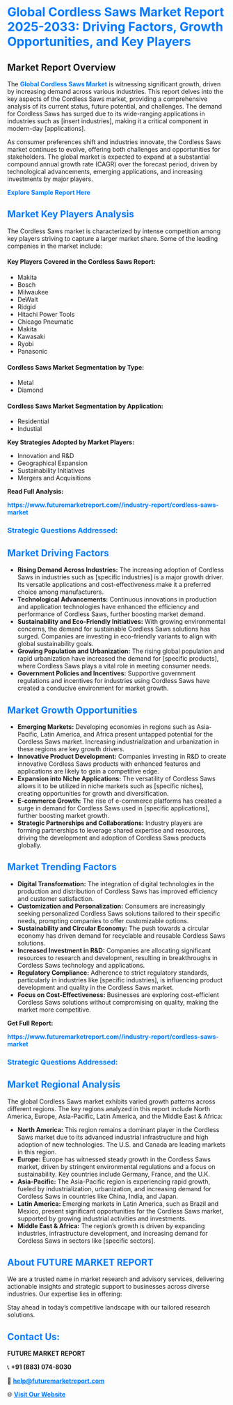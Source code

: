 <h1 style="color: #007BFF;">Global Cordless Saws Market Report 2025-2033: Driving Factors, Growth Opportunities, and Key Players</h1>

<section id="overview">
<h2>Market Report Overview</h2>
<p>The <a href="https://www.futuremarketreport.com//industry-report/cordless-saws-market" style="color: #007BFF; text-decoration: none;"><strong>Global Cordless Saws Market</strong></a> is witnessing significant growth, driven by increasing demand across various industries. This report delves into the key aspects of the Cordless Saws market, providing a comprehensive analysis of its current status, future potential, and challenges. The demand for Cordless Saws has surged due to its wide-ranging applications in industries such as [insert industries], making it a critical component in modern-day [applications].</p>
<p>As consumer preferences shift and industries innovate, the Cordless Saws market continues to evolve, offering both challenges and opportunities for stakeholders. The global market is expected to expand at a substantial compound annual growth rate (CAGR) over the forecast period, driven by technological advancements, emerging applications, and increasing investments by major players.</p>
</section>

<section id="overview">
<p><a href="https://www.futuremarketreport.com//request-sample/reportId=87506" style="color: #007BFF; text-decoration: none;"><strong>Explore Sample Report Here</strong></a></p>
</section>

<section id="key-players">
<h2 style="color: #007BFF;">Market Key Players Analysis</h2>
<p>The Cordless Saws market is characterized by intense competition among key players striving to capture a larger market share. Some of the leading companies in the market include:</p>
<h4>Key Players Covered in the Cordless Saws Report:</h4>
<ul><li>Makita</li><li>Bosch</li><li>Milwaukee</li><li>DeWalt</li><li>Ridgid</li><li>Hitachi Power Tools</li><li>Chicago Pneumatic</li><li>Makita</li><li>Kawasaki</li><li>Ryobi</li><li>Panasonic</li></ul>
<h4>Cordless Saws Market Segmentation by Type:</h4>
<ul><li>Metal</li><li>Diamond</li></ul>

<h4>Cordless Saws Market Segmentation by Application:</h4>
<ul><li>Residential</li><li>Industial</li></ul>
<p><strong>Key Strategies Adopted by Market Players:</strong></p>
<ul>
<li>Innovation and R&D</li>
<li>Geographical Expansion</li>
<li>Sustainability Initiatives</li>
<li>Mergers and Acquisitions</li>
</ul>
</section>

<section>
<p><strong>Read Full Analysis: </strong></p><a href="https://www.futuremarketreport.com//industry-report/cordless-saws-market" style="color: #007BFF; text-decoration: none;"><strong>https://www.futuremarketreport.com//industry-report/cordless-saws-market</strong></a>
<h3 style="color: #007BFF;">Strategic Questions Addressed:</h3>
</section>

<section id="driving-factors">
<h2 style="color: #007BFF;">Market Driving Factors</h2>
<ul>
<li><strong>Rising Demand Across Industries:</strong> The increasing adoption of Cordless Saws in industries such as [specific industries] is a major growth driver. Its versatile applications and cost-effectiveness make it a preferred choice among manufacturers.</li>
<li><strong>Technological Advancements:</strong> Continuous innovations in production and application technologies have enhanced the efficiency and performance of Cordless Saws, further boosting market demand.</li>
<li><strong>Sustainability and Eco-Friendly Initiatives:</strong> With growing environmental concerns, the demand for sustainable Cordless Saws solutions has surged. Companies are investing in eco-friendly variants to align with global sustainability goals.</li>
<li><strong>Growing Population and Urbanization:</strong> The rising global population and rapid urbanization have increased the demand for [specific products], where Cordless Saws plays a vital role in meeting consumer needs.</li>
<li><strong>Government Policies and Incentives:</strong> Supportive government regulations and incentives for industries using Cordless Saws have created a conducive environment for market growth.</li>
</ul>
</section>

<section id="growth-opportunities">
<h2 style="color: #007BFF;">Market Growth Opportunities</h2>
<ul>
<li><strong>Emerging Markets:</strong> Developing economies in regions such as Asia-Pacific, Latin America, and Africa present untapped potential for the Cordless Saws market. Increasing industrialization and urbanization in these regions are key growth drivers.</li>
<li><strong>Innovative Product Development:</strong> Companies investing in R&D to create innovative Cordless Saws products with enhanced features and applications are likely to gain a competitive edge.</li>
<li><strong>Expansion into Niche Applications:</strong> The versatility of Cordless Saws allows it to be utilized in niche markets such as [specific niches], creating opportunities for growth and diversification.</li>
<li><strong>E-commerce Growth:</strong> The rise of e-commerce platforms has created a surge in demand for Cordless Saws used in [specific applications], further boosting market growth.</li>
<li><strong>Strategic Partnerships and Collaborations:</strong> Industry players are forming partnerships to leverage shared expertise and resources, driving the development and adoption of Cordless Saws products globally.</li>
</ul>
</section>

<section id="trending-factors">
<h2 style="color: #007BFF;">Market Trending Factors</h2>
<ul>
<li><strong>Digital Transformation:</strong> The integration of digital technologies in the production and distribution of Cordless Saws has improved efficiency and customer satisfaction.</li>
<li><strong>Customization and Personalization:</strong> Consumers are increasingly seeking personalized Cordless Saws solutions tailored to their specific needs, prompting companies to offer customizable options.</li>
<li><strong>Sustainability and Circular Economy:</strong> The push towards a circular economy has driven demand for recyclable and reusable Cordless Saws solutions.</li>
<li><strong>Increased Investment in R&D:</strong> Companies are allocating significant resources to research and development, resulting in breakthroughs in Cordless Saws technology and applications.</li>
<li><strong>Regulatory Compliance:</strong> Adherence to strict regulatory standards, particularly in industries like [specific industries], is influencing product development and quality in the Cordless Saws market.</li>
<li><strong>Focus on Cost-Effectiveness:</strong> Businesses are exploring cost-efficient Cordless Saws solutions without compromising on quality, making the market more competitive.</li>
</ul>
</section>

<section>
<p><strong>Get Full Report: </strong></p><a href="https://www.futuremarketreport.com//industry-report/cordless-saws-market" style="color: #007BFF; text-decoration: none;"><strong>https://www.futuremarketreport.com//industry-report/cordless-saws-market</strong></a>
<h3 style="color: #007BFF;">Strategic Questions Addressed:</h3>
</section>


<section id="regional-analysis">
<h2 style="color: #007BFF;">Market Regional Analysis</h2>
<p>The global Cordless Saws market exhibits varied growth patterns across different regions. The key regions analyzed in this report include North America, Europe, Asia-Pacific, Latin America, and the Middle East & Africa:</p>
<ul>
<li><strong>North America:</strong> This region remains a dominant player in the Cordless Saws market due to its advanced industrial infrastructure and high adoption of new technologies. The U.S. and Canada are leading markets in this region.</li>
<li><strong>Europe:</strong> Europe has witnessed steady growth in the Cordless Saws market, driven by stringent environmental regulations and a focus on sustainability. Key countries include Germany, France, and the U.K.</li>
<li><strong>Asia-Pacific:</strong> The Asia-Pacific region is experiencing rapid growth, fueled by industrialization, urbanization, and increasing demand for Cordless Saws in countries like China, India, and Japan.</li>
<li><strong>Latin America:</strong> Emerging markets in Latin America, such as Brazil and Mexico, present significant opportunities for the Cordless Saws market, supported by growing industrial activities and investments.</li>
<li><strong>Middle East & Africa:</strong> The region’s growth is driven by expanding industries, infrastructure development, and increasing demand for Cordless Saws in sectors like [specific sectors].</li>
</ul>
</section>

<footer>
<h2 style="color: #007BFF;">About FUTURE MARKET REPORT</h2>
<p>We are a trusted name in market research and advisory services, delivering actionable insights and strategic support to businesses across diverse industries. Our expertise lies in offering:</p>

<p>Stay ahead in today’s competitive landscape with our tailored research solutions.</p>

<h2 style="color: #007BFF;">Contact Us:</h2>
<p><strong>FUTURE MARKET REPORT</strong></p>
<p>📞 <strong>+91 (883) 074-8030</strong></p>
<p>📧 <strong><a href="mailto:help@futuremarketreport.com" style="color: #007BFF;">help@futuremarketreport.com</a></strong></p>
<p>🌐 <strong><a href="https://www.futuremarketreport.com/" style="color: #007BFF;">Visit Our Website</a></strong></p>
</footer>